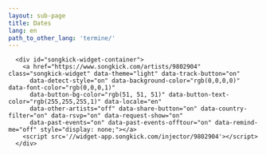 ```yaml
---
layout: sub-page
title: Dates
lang: en
path_to_other_lang: 'termine/'
---
```


      <div id="songkick-widget-container">
        <a href="https://www.songkick.com/artists/9802904" class="songkick-widget" data-theme="light" data-track-button="on"
          data-detect-style="on" data-background-color="rgb(0,0,0,0)" data-font-color="rgb(0,0,0,1)"
          data-button-bg-color="rgb(51, 51, 51)" data-button-text-color="rgb(255,255,255,1)" data-locale="en"
          data-other-artists="off" data-share-button="on" data-country-filter="on" data-rsvp="on" data-request-show="on"
          data-past-events="on" data-past-events-offtour="on" data-remind-me="off" style="display: none;"></a>
        <script src='//widget-app.songkick.com/injector/9802904'></script>
      </div>
